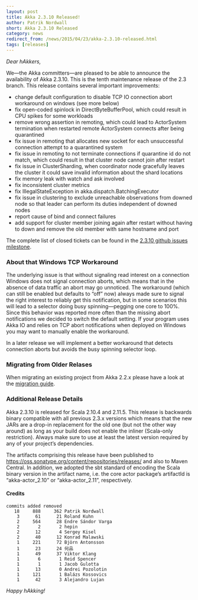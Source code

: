 ```yaml
---
layout: post
title: Akka 2.3.10 Released!
author: Patrik Nordwall
short: Akka 2.3.10 Released
category: news
redirect_from: /news/2015/04/23/akka-2.3.10-released.html
tags: [releases]
---
```


*Dear hAkkers,*

We—the Akka committers—are pleased to be able to announce the availability of Akka 2.3.10. This is the tenth maintenance release of the 2.3 branch. This release contains several important improvements:

- change default configuration to disable TCP IO connection abort workaround on windows (see more below)
- fix open-coded spinlock in DirectByteBufferPool, which could result in CPU spikes for some workloads
- remove wrong assertion in remoting, which could lead to ActorSystem termination when restarted remote ActorSystem connects after being quarantined
- fix issue in remoting that allocates new socket for each unsuccessful connection attempt to a quarantined system
- fix issue in remoting to not terminate connections if quarantine id do not match, which could result in that cluster node cannot join after restart
- fix issue in ClusterSharding, when coordinator node gracefully leaves the cluster it could save invalid information about the shard locations
- fix memory leak with watch and ask involved
- fix inconsistent cluster metrics
- fix IllegalStateException in akka.dispatch.BatchingExecutor
- fix issue in clustering to exclude unreachable observations from downed node so that leader can perform its duties independent of downed nodes
- report cause of bind and connect failures
- add support for cluster member joining again after restart without having to down and remove the old member with same hostname and port

The complete list of closed tickets can be found in the [2.3.10 github issues milestone](https://github.com/akka/akka/issues?q=milestone%3A2.3.10).

### About that Windows TCP Workaround ###

The underlying issue is that without signaling read interest on a connection Windows does not signal connection aborts, which means that in the absence of data traffic an abort may go unnoticed. The workaround (which can still be enabled but defaults to “off” now) always made sure to signal the right interest to reliably get this notification, but in some scenarios this will lead to a selector doing busy spinning—pegging one core to 100%. Since this behavior was reported more often than the missing abort notifications we decided to switch the default setting. If your program uses Akka IO and relies on TCP abort notifications when deployed on Windows you may want to manually enable the workaround.

In a later release we will implement a better workaround that detects connection aborts but avoids the busy spinning selector loop.
 
### Migrating from Older Relases ###

When migrating an existing project from Akka 2.2.x please have a look at the [migration guide](https://doc.akka.io/docs/akka/2.3//project/migration-guide-2.2.x-2.3.x.html).

### Additional Release Details ###

Akka 2.3.10 is released for Scala 2.10.4 and 2.11.5. This release is backwards binary compatible with all previous 2.3.x versions which means that the new JARs are a drop-in replacement for the old one (but not the other way around) as long as your build does not enable the inliner (Scala-only restriction). Always make sure to use at least the latest version required by any of your project’s dependencies.

The artifacts comprising this release have been published to https://oss.sonatype.org/content/repositories/releases/ and also to Maven Central. In addition, we adopted the sbt standard of encoding the Scala binary version in the artifact name, i.e. the core actor package’s artifactId is “akka-actor_2.10” or “akka-actor_2.11”, respectively.



#### Credits ####

    commits added removed
       18     888     362 Patrik Nordwall
        3      61      21 Roland Kuhn
        2     564      28 Endre Sándor Varga
        2       2       2 hepin
        2      12       4 Sergey Kisel
        2      40      12 Konrad Malawski
        1     221      72 Björn Antonsson
        1      23      24 何品
        1      49      37 Viktor Klang
        1       6       1 Reid Spencer
        1       1       1 Jacob Gulotta
        1      13       0 Andrei Pozolotin
        1     121       1 Balázs Kossovics
        1      42       3 Alejandro Lujan

*Happy hAkking!*
